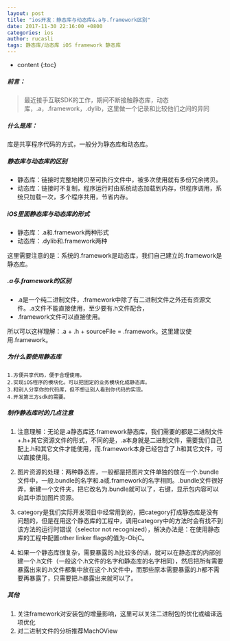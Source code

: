 ```yaml
---
layout: post
title: "ios开发：静态库与动态库&.a与.framework区别"
date: 2017-11-30 22:16:00 +0800
categories: ios
author: rucasli
tags: 静态库/动态库 iOS framework 静态库
---
```


* content
{:toc}



##### 前言：

> 最近接手互联SDK的工作，期间不断接触静态库，动态库，.a，.framework，.dylib，这里做一个记录和比较他们之间的异同
<!--more-->

##### 什么是库：

库是共享程序代码的方式，一般分为静态库和动态库。

##### 静态库与动态库的区别

  * 静态库：链接时完整地拷贝至可执行文件中，被多次使用就有多份冗余拷贝。
  * 动态库：链接时不复制，程序运行时由系统动态加载到内存，供程序调用，系统只加载一次，多个程序共用，节省内存。

##### iOS里面静态库与动态库的形式

  * 静态库：.a和.framework两种形式
  * 动态库：.dylib和.framework两种

这里需要注意的是：系统的.framework是动态库，我们自己建立的.framework是静态库。

##### .a与.framework的区别

  * .a是一个纯二进制文件，.framework中除了有二进制文件之外还有资源文件。.a文件不能直接使用，至少要有.h文件配合，
  * .framework文件可以直接使用。

所以可以这样理解：.a + .h + sourceFile = .framework。这里建议使用.framework。

##### 为什么要使用静态库

    
    
    1.方便共享代码，便于合理使用。
    2.实现iOS程序的模块化。可以把固定的业务模块化成静态库。
    3.和别人分享你的代码库，但不想让别人看到你代码的实现。
    4.开发第三方sdk的需要。
    

##### 制作静态库时的几点注意

  1. 注意理解：无论是.a静态库还.framework静态库，我们需要的都是二进制文件+.h+其它资源文件的形式，不同的是，.a本身就是二进制文件，需要我们自己配上.h和其它文件才能使用，而.framework本身已经包含了.h和其它文件，可以直接使用。

  2. 图片资源的处理：两种静态库，一般都是把图片文件单独的放在一个.bundle文件中，一般.bundle的名字和.a或.framework的名字相同。.bundle文件很好弄，新建一个文件夹，把它改名为.bundle就可以了，右键，显示包内容可以向其中添加图片资源。

  3. category是我们实际开发项目中经常用到的，把category打成静态库是没有问题的，但是在用这个静态库的工程中，调用category中的方法时会有找不到该方法的运行时错误（selector not recognized），解决办法是：在使用静态库的工程中配置other linker flags的值为-ObjC。

  1. 如果一个静态库很复杂，需要暴露的.h比较多的话，就可以在静态库的内部创建一个.h文件（一般这个.h文件的名字和静态库的名字相同），然后把所有需要暴露出来的.h文件都集中放在这个.h文件中，而那些原本需要暴露的.h都不需要再暴露了，只需要把.h暴露出来就可以了。

##### 其他

  1. 关注framework对安装包的增量影响，这里可以关注二进制包的优化或编译选项优化
  2. 对二进制文件的分析推荐MachOView

